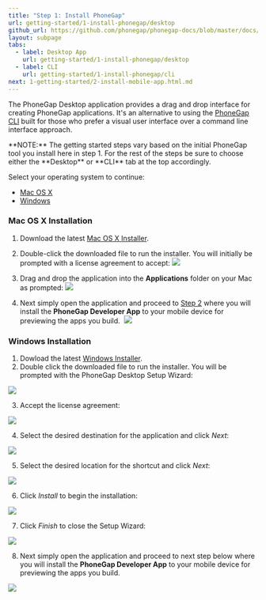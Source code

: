 ```yaml
---
title: "Step 1: Install PhoneGap"
url: getting-started/1-install-phonegap/desktop
github_url: https://github.com/phonegap/phonegap-docs/blob/master/docs/1-getting-started/1-install-phonegap/1-desktop.html.md
layout: subpage
tabs:
  - label: Desktop App
    url: getting-started/1-install-phonegap/desktop
  - label: CLI
    url: getting-started/1-install-phonegap/cli
next: 1-getting-started/2-install-mobile-app.html.md
---
```


The PhoneGap Desktop application provides a drag and drop interface for creating PhoneGap applications. It's an alternative to using the
[PhoneGap CLI](/getting-started/1-install-phonegap/cli) built for those who prefer a visual user interface
over a command line interface approach.  

<div class="alert--info">**NOTE:** The getting started steps vary based on the initial PhoneGap tool you install here in step 1. For the rest of the steps be sure to choose either the **Desktop** or **CLI** tab at the top accordingly.</div>

Select your operating system to continue:
- <a href="#mac">Mac OS X</a>
- <a href="#win">Windows</a>

<a name="mac"></a>
### Mac OS X Installation

1. Download the latest [Mac OS X Installer](https://github.com/phonegap/phonegap-app-desktop/releases/download/0.1.5/PhoneGapDesktop.dmg).

2. Double-click the downloaded file to run the installer. You will initially be prompted with a license agreement to accept:
![](/images/license-agreement.png)

4. Drag and drop the application into the **Applications** folder on your Mac as prompted:
![](/images/drag-to-apps-folder.png)

5. Next simply open the application and proceed to [Step 2](/getting-started/2-install-mobile-app) where you will
install the __PhoneGap Developer App__ to your mobile device for previewing the apps you build. 
![](/images/desktop-app-open.png)


<a name="win"></a>
### Windows Installation

1. Dowload the latest [Windows Installer](https://github.com/phonegap/phonegap-app-desktop/releases/download/0.1.5/PhoneGapSetup.exe).
2. Double click the downloaded file to run the installer. You will be prompted with the PhoneGap Desktop Setup Wizard:  

  ![](/images/win-desktop1.png)

3. Accept the license agreement:

  ![](/images/win-desktop2.png)

4. Select the desired destination for the application and click *Next*:

  ![](/images/win-desktop3.png)

5. Select the desired location for the shortcut and click *Next*:

  ![](/images/win-desktop4.png)

6. Click *Install* to begin the installation:

  ![](/images/win-desktop5.png)

7. Click *Finish* to close the Setup Wizard:

  ![](/images/win-desktop6.png)

8. Next simply open the application and proceed to next step below where you will install the __PhoneGap Developer App__
to your mobile device for previewing the apps you build.

  ![](/images/win-desktop-app.png)
